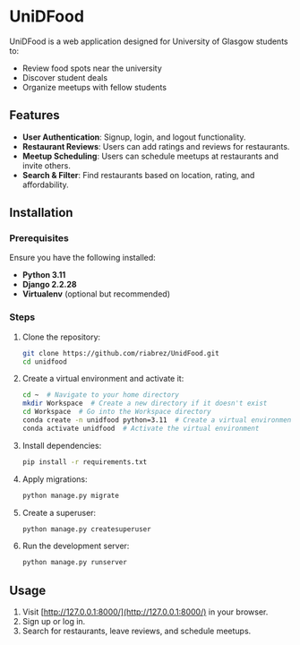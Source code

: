 # UniDFood

UniDFood is a web application designed for University of Glasgow students to:
- Review food spots near the university
- Discover student deals
- Organize meetups with fellow students

## Features

- **User Authentication**: Signup, login, and logout functionality.
- **Restaurant Reviews**: Users can add ratings and reviews for restaurants.
- **Meetup Scheduling**: Users can schedule meetups at restaurants and invite others.
- **Search & Filter**: Find restaurants based on location, rating, and affordability.

## Installation

### Prerequisites
Ensure you have the following installed:
- **Python 3.11**
- **Django 2.2.28**
- **Virtualenv** (optional but recommended)

### Steps

1. Clone the repository:
   ```sh
   git clone https://github.com/riabrez/UnidFood.git
   cd unidfood
   ```

2. Create a virtual environment and activate it:
   ```sh
   cd ~  # Navigate to your home directory
   mkdir Workspace  # Create a new directory if it doesn't exist
   cd Workspace  # Go into the Workspace directory
   conda create -n unidfood python=3.11  # Create a virtual environment named 'unidfood'
   conda activate unidfood  # Activate the virtual environment
   ```

3. Install dependencies:
   ```sh
   pip install -r requirements.txt
   ```

4. Apply migrations:
   ```sh
   python manage.py migrate
   ```

5. Create a superuser:
   ```sh
   python manage.py createsuperuser
   ```

6. Run the development server:
   ```sh
   python manage.py runserver
   ```

## Usage

1. Visit [http://127.0.0.1:8000/](http://127.0.0.1:8000/) in your browser.
2. Sign up or log in.
3. Search for restaurants, leave reviews, and schedule meetups.





